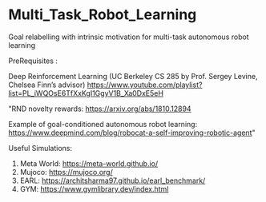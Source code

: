 # Multi_Task_Robot_Learning

Goal relabelling with intrinsic motivation for multi-task
autonomous robot learning

PreRequisites :

Deep Reinforcement Learning (UC Berkeley CS 285 by Prof. Sergey Levine, Chelsea Finn’s advisor)
https://www.youtube.com/playlist?list=PL_iWQOsE6TfXxKgI1GgyV1B_Xa0DxE5eH

"RND novelty rewards: https://arxiv.org/abs/1810.12894

Example of goal-conditioned autonomous robot learning: https://www.deepmind.com/blog/robocat-a-self-improving-robotic-agent"


Useful Simulations:

1. Meta World: https://meta-world.github.io/
2. Mujoco: https://mujoco.org/
3. EARL: https://architsharma97.github.io/earl_benchmark/
4. GYM: https://www.gymlibrary.dev/index.html
